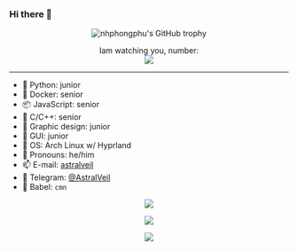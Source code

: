 ### Hi there 👋

<div align="center">
  <img src="https://github-profile-trophy.vercel.app/?username=nhphongphu&column=-1&theme=tokyonight" alt="nhphongphu's GitHub trophy">
</div>

<p align="center"> 
  Iam watching you, number:<br>
  <img src="https://profile-counter.glitch.me/nhphongphu/count.svg" />
</p>

<hr>

- 🐍 Python: junior
- 🦈 Docker: senior
- 📦 JavaScript: senior
- 👀 C/C++: senior
- 🎨 Graphic design: junior
- 📱 GUI: junior
- 🍥 OS: Arch Linux w/ Hyprland
- 💭 Pronouns: he/him
- 📫 E-mail: [astralveil](mailto:astralveil@gmail.com)
- 💬 Telegram: [@AstralVeil](https://t.me/astralveil)
- 📣 Babel: `cmn`

<div>
  <p align=center>
    <img src="https://github-readme-stats.vercel.app/api?username=nhphongphu&show_icons=true&theme=tokyonight">
  </p>
</div>

<div>
  <p align=center>
    <img src="https://github-readme-stats.vercel.app/api/top-langs/?username=nhphongphu&layout=compact&theme=tokyonight">
  </p>
</div>

<div>
  <p align=center>
    <img src="http://github-readme-streak-stats.herokuapp.com?user=nhphongphu&theme=tokyonight&hide_border=true&date_format=M%20j%5B%2C%20Y%5D">
  </p>
</div>
